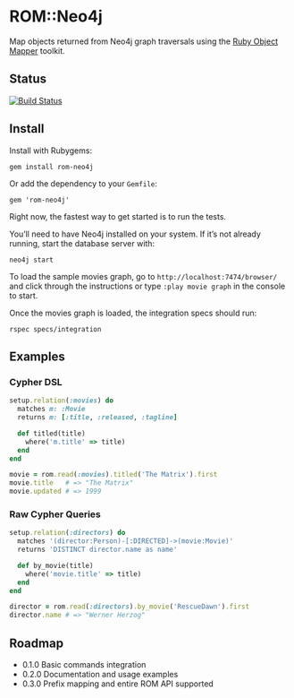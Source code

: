 # ROM::Neo4j

Map objects returned from Neo4j graph traversals using the [Ruby Object Mapper](https://github.com/rom-rb/rom) toolkit.

## Status

[![Build Status](https://travis-ci.org/rom-rb/rom-neo4j.svg?branch=master)](https://travis-ci.org/rom-rb/rom-neo4j)

## Install

Install with Rubygems:

```
gem install rom-neo4j
```

Or add the dependency to your `Gemfile`:

```
gem 'rom-neo4j'
```

Right now, the fastest way to get started is to run the tests.

You’ll need to have Neo4j installed on your system. If it’s not already running, start the database server with:

```
neo4j start
```

To load the sample movies graph, go to `http://localhost:7474/browser/` and click through the instructions or type `:play movie graph` in the console to start.

Once the movies graph is loaded, the integration specs should run:

```
rspec specs/integration
```

## Examples

### Cypher DSL

```ruby
setup.relation(:movies) do
  matches m: :Movie
  returns m: [:title, :released, :tagline]

  def titled(title)
    where('m.title' => title)
  end
end

movie = rom.read(:movies).titled('The Matrix').first
movie.title   # => "The Matrix"
movie.updated # => 1999
```

### Raw Cypher Queries

```ruby
setup.relation(:directors) do
  matches '(director:Person)-[:DIRECTED]->(movie:Movie)'
  returns 'DISTINCT director.name as name'

  def by_movie(title)
    where('movie.title' => title)
  end
end

director = rom.read(:directors).by_movie('RescueDawn').first
director.name # => "Werner Herzog"
```

## Roadmap

- 0.1.0 Basic commands integration
- 0.2.0 Documentation and usage examples
- 0.3.0 Prefix mapping and entire ROM API supported
